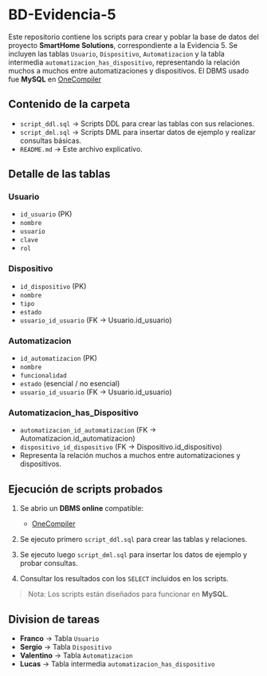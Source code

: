 # BD-Evidencia-5

Este repositorio contiene los scripts para crear y poblar la base de datos del proyecto **SmartHome Solutions**, correspondiente a la Evidencia 5. Se incluyen las tablas `Usuario`, `Dispositivo`, `Automatizacion` y la tabla intermedia `automatizacion_has_dispositivo`, representando la relación muchos a muchos entre automatizaciones y dispositivos.
El DBMS usado fue **MySQL** en [OneCompiler](https://onecompiler.com/sql)   

## Contenido de la carpeta

- `script_ddl.sql` → Scripts DDL para crear las tablas con sus relaciones.  
- `script_dml.sql` → Scripts DML para insertar datos de ejemplo y realizar consultas básicas.  
- `README.md` → Este archivo explicativo.

## Detalle de las tablas

### Usuario
- `id_usuario` (PK)  
- `nombre`  
- `usuario`  
- `clave`  
- `rol`  

### Dispositivo
- `id_dispositivo` (PK)  
- `nombre`  
- `tipo`  
- `estado`  
- `usuario_id_usuario` (FK → Usuario.id_usuario)  

### Automatizacion
- `id_automatizacion` (PK)  
- `nombre`  
- `funcionalidad`  
- `estado` (esencial / no esencial)  
- `usuario_id_usuario` (FK → Usuario.id_usuario)  

### Automatizacion_has_Dispositivo
- `automatizacion_id_automatizacion` (FK → Automatizacion.id_automatizacion)  
- `dispositivo_id_dispositivo` (FK → Dispositivo.id_dispositivo)  
- Representa la relación muchos a muchos entre automatizaciones y dispositivos.

## Ejecución de scripts probados

1. Se abrio un **DBMS online** compatible:  
   - [OneCompiler](https://onecompiler.com/sql)   

2. Se ejecuto primero `script_ddl.sql` para crear las tablas y relaciones.  
3. Se ejecuto luego `script_dml.sql` para insertar los datos de ejemplo y probar consultas.  
4. Consultar los resultados con los `SELECT` incluidos en los scripts.

> Nota: Los scripts están diseñados para funcionar en **MySQL**.

## Division de tareas

- **Franco** → Tabla `Usuario`  
- **Sergio** → Tabla `Dispositivo`  
- **Valentino** → Tabla `Automatizacion`  
- **Lucas** → Tabla intermedia `automatizacion_has_dispositivo`  

